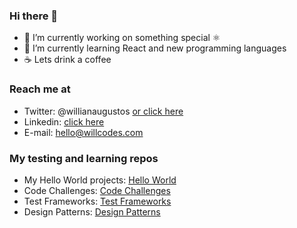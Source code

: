 ### Hi there 👋

- 🔭 I’m currently working on something special ⚛️
- 🌱 I’m currently learning React and new programming languages
- ☕️ Lets drink a coffee

### Reach me at
* Twitter: @willianaugustos [or click here](https://twitter.com/willianaugustos)
* Linkedin: [click here](https://linkedin.com/in/willian-tech)
* E-mail: hello@willcodes.com

### My testing and learning repos
* My Hello World projects: [Hello World](https://github.com/willianaugustos/myHelloWorlds)
* Code Challenges: [Code Challenges](https://github.com/willianaugustos/CodeChallenges)
* Test Frameworks: [Test Frameworks](https://github.com/willianaugustos/TestFrameworks)
* Design Patterns: [Design Patterns](https://github.com/willianaugustos/DesignPatterns)